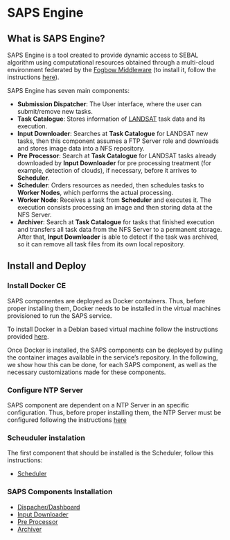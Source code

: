 # SAPS Engine
## What is SAPS Engine?
  SAPS Engine is a tool created to provide dynamic access to SEBAL algorithm using computational resources obtained through a multi-cloud environment federated by the [Fogbow Middleware](http://www.fogbowcloud.org) (to install it, follow the instructions [here](http://www.fogbowcloud.org/the-big-picture.html)).
  
  SAPS Engine has seven main components:
  - **Submission Dispatcher**: The User interface, where the user can submit/remove new tasks.
  - **Task Catalogue**: Stores information of [LANDSAT](https://landsat.usgs.gov/) task data and its execution.
  - **Input Downloader**: Searches at **Task Catalogue** for LANDSAT new tasks, then this component assumes a FTP  Server role and downloads and stores image data into a NFS repository.
  - **Pre Processor**: Search at **Task Catalogue** for LANDSAT tasks already downloaded by **Input Downloader** for pre processing treatment (for example, detection of clouds), if necessary, before it arrives to **Scheduler**.
 - **Scheduler**: Orders resources as needed, then schedules tasks to **Worker Nodes**, which performs the actual processing.
  - **Worker Node**: Receives a task from **Scheduler** and executes it. The execution consists processing an image and then storing data at the NFS Server.
  - **Archiver**: Search at **Task Catalogue** for tasks that finished execution and transfers all task data from the NFS Server to a permanent storage. After that, **Input Downloader** is able to detect if the task was archived, so it can remove all task files from its own local repository.

## Install and Deploy
### Install Docker CE
SAPS componentes are deployed as Docker containers. Thus, before proper installing them, Docker needs to be installed in the virtual machines provisioned to run the SAPS service. 

To install Docker in a Debian based virtual machine follow the instructions provided [here](docs/container-install.md).

Once Docker is installed, the SAPS components can be deployed by pulling the container images available in the service’s repository. In the following, we show how this can be done, for each SAPS component, as well as the necessary customizations made for these components.

### Configure NTP Server

SAPS component are dependent on a NTP Server in an specific configuration. Thus, before proper installing them, the NTP Server must be configured following the instructions [here](docs/ntp-server-config.md)

### Scheuduler instalation
The first component that should be installed is the Scheduler, follow this instructions:
* [Scheduler](docs/scheduler-install.md)

### SAPS Components Installation
* [Dispacher/Dashboard](docs/dispacher-install.md)
* [Input Downloader](docs/input-downloader-install.md)
* [Pre Processor](docs/preprocessor-install.md)
* [Archiver](docs/archiver-install.md)
